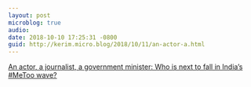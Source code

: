 ```yaml
---
layout: post
microblog: true
audio: 
date: 2018-10-10 17:25:31 -0800
guid: http://kerim.micro.blog/2018/10/11/an-actor-a.html
---
```

[An actor, a journalist, a government minister: Who is next to fall in India’s #MeToo wave?](https://www.washingtonpost.com/news/global-opinions/wp/2018/10/10/an-actor-a-journalist-a-government-minister-who-is-next-to-fall-in-indias-metoo-wave/?utm_term=.026ccf8666ff)
